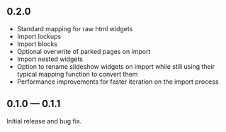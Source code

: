 ## 0.2.0

* Standard mapping for raw html widgets
* Import lockups
* Import blocks
* Optional overwrite of parked pages on import
* Import nested widgets
* Option to rename slideshow widgets on import while still using their typical mapping function to convert them
* Performance improvements for faster iteration on the import process

## 0.1.0 — 0.1.1

Initial release and bug fix.
